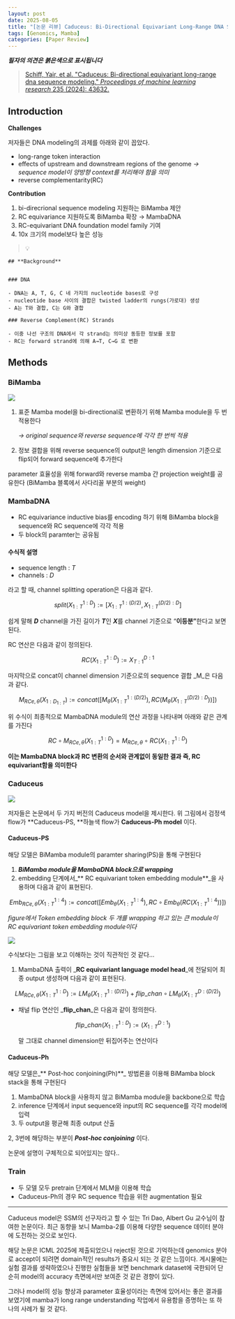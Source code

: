 ```yaml
---
layout: post
date: 2025-08-05
title: "[논문 리뷰] Caduceus: Bi-Directional Equivariant Long-Range DNA Sequence Modeling"
tags: [Genomics, Mamba]
categories: [Paper Review]
---
```


<span class="notion-red">_**필자의 의견은 붉은색으로 표시됩니다**_</span>


> [Schiff, Yair, et al. "Caduceus: Bi-directional equivariant long-range dna sequence modeling." ](https://pmc.ncbi.nlm.nih.gov/articles/PMC12189541/)[_Proceedings of machine learning research_](https://pmc.ncbi.nlm.nih.gov/articles/PMC12189541/)[ 235 (2024): 43632.](https://pmc.ncbi.nlm.nih.gov/articles/PMC12189541/)



## Introduction


**Challenges**


저자들은 DNA modeling의 과제를 아래와 같이 꼽았다.

- long-range token interaction
- effects of upstream and downstream regions of the genome 
_→ sequence model이 양방향 context를 처리해야 함을 의미_
- reverse complementarity(RC)

**Contribution**

1. bi-direcrional sequence modeling 지원하는 BiMamba 제안
1. RC equivariance 지원하도록 BiMamba 확장 → MambaDNA
1. RC-equivariant DNA foundation model family 기여
1. 10x 크기의 model보다 높은 성능

> 💡 


	## **Background**


	### DNA

	- DNA는 A, T, G, C 네 가지의 nucleotide bases로 구성
	- nucleotide base 사이의 결합은 twisted ladder의 rungs(가로대) 생성
	- A는 T와 결합, C는 G와 결합

	### Reverse Complement(RC) Strands

	- 이중 나선 구조의 DNA에서 각 strand는 의미상 동등한 정보를 포함
	- RC는 forward strand에 의해 A→T, C→G 로 변환


## Methods



### BiMamba


![](https://prod-files-secure.s3.us-west-2.amazonaws.com/542b861c-36a8-4051-84e5-8804b6728dba/2c247d59-7815-4980-99f0-8f0d21f445a7/image.png?X-Amz-Algorithm=AWS4-HMAC-SHA256&X-Amz-Content-Sha256=UNSIGNED-PAYLOAD&X-Amz-Credential=ASIAZI2LB4664WG2GR6L%2F20250911%2Fus-west-2%2Fs3%2Faws4_request&X-Amz-Date=20250911T090112Z&X-Amz-Expires=3600&X-Amz-Security-Token=IQoJb3JpZ2luX2VjEJj%2F%2F%2F%2F%2F%2F%2F%2F%2F%2FwEaCXVzLXdlc3QtMiJHMEUCIB0J155ex9ckKICqPo8zCO9aCzViUUXIZY8tDBVGxtsyAiEAlsLxsUsP9ExlXWWfSZ%2BpkfUHVedZwKd4UiWGkbk19vEq%2FwMIERAAGgw2Mzc0MjMxODM4MDUiDOdy2YEbMd25pJLLXircA8dGpT%2Bb3Ymm%2FRP8ZoYCauydUKqrbT9stWrzXUgFF8m6ePBX%2FUQ5gbxEkKE8B50Gzg9T1riAOWCdkk5ES%2FfN%2B%2BRCud7a4%2FcygnW2gTkqATzHqNIBRzpWSJ9h31RWJxxTC%2BZtvowi5c3uPRJvtr0UmUEOgY55rkmMSCDRk%2FRkKXfK%2FoebaM%2F5CRpjDIOy4VJhwIVw3p4ao%2B1%2BgvAJqRoGNjD3Z844s6WYH2i60Mwpt0hXN1PvCIb2TMYRZNBm4oOkBLuyRjzp6q%2Ffwj2LfDWCYJDVX0%2FSCyRyupbTG76UFaM%2FSnl%2BH3eq73JRjd63TNqylZvSFFvfvRuOKIMWhZC%2B4lqtP%2BQfdr7LZUfU7024N8aD2I7f0BBGY2MXywtsfKKdiroJjWYKVo2cODuWzQ8xbGHEfES6jxsuxFdUE7tIS7PFm3FXco4G5xD%2FDB5UC3FkapjKzxuZk%2BO9DefziR6WnnFR%2BdhDRG%2Fddv%2BK6gXP3XOE4CAfeT4hd2r%2Bv4kJjFiG%2FyIr9LGNc0qE3YWICCoNx0KtViYM1%2Fg9O70vId1Gy6fI8X5v0Dp8vMP%2Fwj%2BqVTMFWfIdzN8Zi7bhxpEKMHfyHc5FW8f4icQevJX5YtobeWVYsYYti9g9TtY65PaxMMqJisYGOqUBCOr3I5TYp4UVd8fu8KD3CHavsLBdLGOUZA3K6Q%2Fj%2B2Gs65wpGz5qL2S3Je5GE0BYOut%2B6a0pA7gKFRKzWZsiiNpP3RzYlOkg4MaWRwYOx1i5SntWhElv5diZIbOZi9GmW42euJ7sRKb7wICbhAsfqWnoM0REu9gOPNB8PUZGxbefICSVYMdB5LFZ5hgU53dLcLlnAuOduSuMLfuw6bivjp2LHSs6&X-Amz-Signature=7d2ff29b8c317401e3cba45214dc3f9f480f77394735c20d67bbd549f18576fd&X-Amz-SignedHeaders=host&x-amz-checksum-mode=ENABLED&x-id=GetObject)

1. 표준 Mamba model을 bi-directional로 변환하기 위해 Mamba module을 두 번 적용한다

	_→ original sequence와 reverse sequence에 각각 한 번씩 적용_

1. 정보 결합을 위해 reverse sequence의 output은 length dimension 기준으로 flip되어 forward sequence에 추가한다

parameter 효율성을 위해 forward와 reverse mamba 간 projection weight를 공유한다 (BiMamba 블록에서 사다리꼴 부분의 weight)



### MambaDNA

- RC equivariance inductive bias를 encoding 하기 위해 BiMamba block을 sequence와 RC sequence에 각각 적용
- 두 block의 paramter는 공유됨


#### 수식적 설명

- sequence length : _T_
- channels : _D_

라고 할 때,  channel splitting operation은 다음과 같다.


$$
split(X^{1:D}_{1:T}):=[X^{1:(D/2)}_{1:T},X^{(D/2):D}_{1:T}]
$$


<span class="notion-red">쉽게 말해 </span><span class="notion-red">_**D**_</span><span class="notion-red"> channel을 가진 길이가 </span><span class="notion-red">_**T**_</span><span class="notion-red">인 </span><span class="notion-red">_**X**_</span><span class="notion-red">를 channel 기준으로 “</span><span class="notion-red">**이등분”**</span><span class="notion-red">한다고 보면 된다.</span>


RC 연산은 다음과 같이 정의된다.


$$
RC(X^{1:D}_{1:T}):=X^{D:1}_{T:1}
$$


마지막으로 concat이 channel dimension 기준으로의 sequence 결합 _M_은 다음과 같다.


$$
M_{RCe,\theta}(X_{1:D_{1:T}}):=concat([M_{\theta}(X^{1:(D/2)}_{1:T}),RC(M_{\theta}(X^{(D/2):D}_{1:T}))])
$$


위 수식이 최종적으로 MambaDNA module의 연산 과정을 나타내며 아래와 같은 관계를 가진다


$$
RC\circ M_{RCe,\theta}(X^{1:D}_{1:T}) = M_{RCe,\theta} \circ RC(X^{1:D}_{1:T})
$$


**이는 MambaDNA block과 RC 변환의 순서와 관계없이 동일한 결과 즉, RC equivariant함을 의미한다**



### Caduceus


![](https://prod-files-secure.s3.us-west-2.amazonaws.com/542b861c-36a8-4051-84e5-8804b6728dba/f94a60d7-8145-473b-aef9-7c68d3ec604a/image.png?X-Amz-Algorithm=AWS4-HMAC-SHA256&X-Amz-Content-Sha256=UNSIGNED-PAYLOAD&X-Amz-Credential=ASIAZI2LB4664WG2GR6L%2F20250911%2Fus-west-2%2Fs3%2Faws4_request&X-Amz-Date=20250911T090112Z&X-Amz-Expires=3600&X-Amz-Security-Token=IQoJb3JpZ2luX2VjEJj%2F%2F%2F%2F%2F%2F%2F%2F%2F%2FwEaCXVzLXdlc3QtMiJHMEUCIB0J155ex9ckKICqPo8zCO9aCzViUUXIZY8tDBVGxtsyAiEAlsLxsUsP9ExlXWWfSZ%2BpkfUHVedZwKd4UiWGkbk19vEq%2FwMIERAAGgw2Mzc0MjMxODM4MDUiDOdy2YEbMd25pJLLXircA8dGpT%2Bb3Ymm%2FRP8ZoYCauydUKqrbT9stWrzXUgFF8m6ePBX%2FUQ5gbxEkKE8B50Gzg9T1riAOWCdkk5ES%2FfN%2B%2BRCud7a4%2FcygnW2gTkqATzHqNIBRzpWSJ9h31RWJxxTC%2BZtvowi5c3uPRJvtr0UmUEOgY55rkmMSCDRk%2FRkKXfK%2FoebaM%2F5CRpjDIOy4VJhwIVw3p4ao%2B1%2BgvAJqRoGNjD3Z844s6WYH2i60Mwpt0hXN1PvCIb2TMYRZNBm4oOkBLuyRjzp6q%2Ffwj2LfDWCYJDVX0%2FSCyRyupbTG76UFaM%2FSnl%2BH3eq73JRjd63TNqylZvSFFvfvRuOKIMWhZC%2B4lqtP%2BQfdr7LZUfU7024N8aD2I7f0BBGY2MXywtsfKKdiroJjWYKVo2cODuWzQ8xbGHEfES6jxsuxFdUE7tIS7PFm3FXco4G5xD%2FDB5UC3FkapjKzxuZk%2BO9DefziR6WnnFR%2BdhDRG%2Fddv%2BK6gXP3XOE4CAfeT4hd2r%2Bv4kJjFiG%2FyIr9LGNc0qE3YWICCoNx0KtViYM1%2Fg9O70vId1Gy6fI8X5v0Dp8vMP%2Fwj%2BqVTMFWfIdzN8Zi7bhxpEKMHfyHc5FW8f4icQevJX5YtobeWVYsYYti9g9TtY65PaxMMqJisYGOqUBCOr3I5TYp4UVd8fu8KD3CHavsLBdLGOUZA3K6Q%2Fj%2B2Gs65wpGz5qL2S3Je5GE0BYOut%2B6a0pA7gKFRKzWZsiiNpP3RzYlOkg4MaWRwYOx1i5SntWhElv5diZIbOZi9GmW42euJ7sRKb7wICbhAsfqWnoM0REu9gOPNB8PUZGxbefICSVYMdB5LFZ5hgU53dLcLlnAuOduSuMLfuw6bivjp2LHSs6&X-Amz-Signature=22ba5c244e7d8278e353d919d81884f7f061cf1743bcb3b3e65f6c2b10fe70aa&X-Amz-SignedHeaders=host&x-amz-checksum-mode=ENABLED&x-id=GetObject)


저자들은 논문에서 두 가지 버전의 Caduceus model을 제시한다. 위 그림에서 검정색 flow가 **Caduceus-PS, **하늘색 flow가 **Caduceus-Ph model** 이다.



#### Caduceus-PS


해당 모델은 BiMamba module의 paramter sharing(PS)을 통해 구현된다

1. _**BiMamba module을 MambaDNA block으로 wrapping**_
1. embedding 단계에서_** RC equivariant token embedding module**_을 사용하며 다음과 같이 표현된다.

$$
Emb_{RCe,\theta}(X^{1:4}_{1:T}):=concat([Emb_{\theta}(X^{1:4}_{1:T}),RC \circ Emb_{\theta}(RC(X^{1:4}_{1:T}))])
$$


_figure에서 Token embedding block 두 개를 wrapping 하고 있는 큰 module이 RC equivariant token embedding module이다_


![](https://prod-files-secure.s3.us-west-2.amazonaws.com/542b861c-36a8-4051-84e5-8804b6728dba/b175e4da-71eb-4e91-8c23-a06dabe673c9/image.png?X-Amz-Algorithm=AWS4-HMAC-SHA256&X-Amz-Content-Sha256=UNSIGNED-PAYLOAD&X-Amz-Credential=ASIAZI2LB4664WG2GR6L%2F20250911%2Fus-west-2%2Fs3%2Faws4_request&X-Amz-Date=20250911T090113Z&X-Amz-Expires=3600&X-Amz-Security-Token=IQoJb3JpZ2luX2VjEJj%2F%2F%2F%2F%2F%2F%2F%2F%2F%2FwEaCXVzLXdlc3QtMiJHMEUCIB0J155ex9ckKICqPo8zCO9aCzViUUXIZY8tDBVGxtsyAiEAlsLxsUsP9ExlXWWfSZ%2BpkfUHVedZwKd4UiWGkbk19vEq%2FwMIERAAGgw2Mzc0MjMxODM4MDUiDOdy2YEbMd25pJLLXircA8dGpT%2Bb3Ymm%2FRP8ZoYCauydUKqrbT9stWrzXUgFF8m6ePBX%2FUQ5gbxEkKE8B50Gzg9T1riAOWCdkk5ES%2FfN%2B%2BRCud7a4%2FcygnW2gTkqATzHqNIBRzpWSJ9h31RWJxxTC%2BZtvowi5c3uPRJvtr0UmUEOgY55rkmMSCDRk%2FRkKXfK%2FoebaM%2F5CRpjDIOy4VJhwIVw3p4ao%2B1%2BgvAJqRoGNjD3Z844s6WYH2i60Mwpt0hXN1PvCIb2TMYRZNBm4oOkBLuyRjzp6q%2Ffwj2LfDWCYJDVX0%2FSCyRyupbTG76UFaM%2FSnl%2BH3eq73JRjd63TNqylZvSFFvfvRuOKIMWhZC%2B4lqtP%2BQfdr7LZUfU7024N8aD2I7f0BBGY2MXywtsfKKdiroJjWYKVo2cODuWzQ8xbGHEfES6jxsuxFdUE7tIS7PFm3FXco4G5xD%2FDB5UC3FkapjKzxuZk%2BO9DefziR6WnnFR%2BdhDRG%2Fddv%2BK6gXP3XOE4CAfeT4hd2r%2Bv4kJjFiG%2FyIr9LGNc0qE3YWICCoNx0KtViYM1%2Fg9O70vId1Gy6fI8X5v0Dp8vMP%2Fwj%2BqVTMFWfIdzN8Zi7bhxpEKMHfyHc5FW8f4icQevJX5YtobeWVYsYYti9g9TtY65PaxMMqJisYGOqUBCOr3I5TYp4UVd8fu8KD3CHavsLBdLGOUZA3K6Q%2Fj%2B2Gs65wpGz5qL2S3Je5GE0BYOut%2B6a0pA7gKFRKzWZsiiNpP3RzYlOkg4MaWRwYOx1i5SntWhElv5diZIbOZi9GmW42euJ7sRKb7wICbhAsfqWnoM0REu9gOPNB8PUZGxbefICSVYMdB5LFZ5hgU53dLcLlnAuOduSuMLfuw6bivjp2LHSs6&X-Amz-Signature=e8542f156bd1e5a79b7688c185b0987421e958ac8400f75daca30ec1e73b7d1c&X-Amz-SignedHeaders=host&x-amz-checksum-mode=ENABLED&x-id=GetObject)


<span class="notion-red">수식보다는 그림을 보고 이해하는 것이 직관적인 것 같다…</span>

1. MambaDNA 출력이 _**RC equivariant language model head**_에 전달되어 최종 output 생성하며 다음과 같이 표현된다.

$$
LM_{RCe,\theta}(X^{1:D}_{1:T}):= LM_{\theta}(X^{1:(D/2)}_{1:T})+flip\_chan\circ LM_{\theta}(X^{D:(D/2)}_{1:T})
$$

- 채널 flip 연산인 _**flip\_chan**_은 다음과 같이 정의한다.

	$$
	flip\_chan(X^{1:D}_{1:T}):=(X^{D:1}_{1:T})
	$$


	말 그대로 channel dimension만 뒤집어주는 연산이다



#### Caduceus-Ph


해당 모델은_** Post-hoc conjoining(Ph)**_ 방법론을 이용해 BiMamba block stack을 통해 구현된다

1. MambaDNA block을 사용하지 않고 BiMamba module을 backbone으로 학습
1. inference 단계에서 input sequence와 input의 RC sequence를 각각 model에 입력
1. 두 output을 평균해 최종 output 산출

2, 3번에 해당하는 부분이 _**Post-hoc conjoining**_ 이다.


<span class="notion-red">논문에 설명이 구체적으로 되어있지는 않다..</span>



### Train

- 두 모델 모두 pretrain 단계에서 MLM을 이용해 학습
- Caduceus-Ph의 경우 RC sequence 학습을 위한 augmentation 필요

---


<span class="notion-red">Caduceus model은 SSM의 선구자라고 할 수 있는 Tri Dao, Albert Gu 교수님이 참여한 논문이다. 최근 동향을 보니 Mamba-2를 이용해 다양한 sequence 데이터 분야에 도전하는 것으로 보인다.</span>


<span class="notion-red">해당 논문은 ICML 2025에 제출되었으나 reject된 것으로 기억하는데 genomics 분야로 accept이 되려면 domain적인 results가 중요시 되는 것 같은 느낌이다. 게시물에는 실험 결과를 생략하였으나 진행한 실험들을 보면 benchmark dataset에 국한되어 단순히 model의 accuracy 측면에서만 보여준 것 같은 경향이 있다.</span>


<span class="notion-red">그러나 model의 성능 향상과 parameter 효율성이라는 측면에 있어서는 좋은 결과를 보였기에 mamba가 long range understanding 작업에서 유용함을 증명하는 또 하나의 사례가 될 것 같다.</span>

